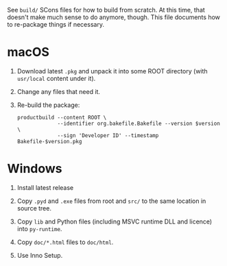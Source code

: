 
See `build/` SCons files for how to build from scratch. At this time, that
doesn't make much sense to do anymore, though. This file documents how to
re-package things if necessary.

 macOS
=======

1. Download latest `.pkg` and unpack it into some ROOT directory (with
   `usr/local` content under it).

2. Change any files that need it.

3. Re-build the package:
    ```
    productbuild --content ROOT \
                 --identifier org.bakefile.Bakefile --version $version \
                 --sign 'Developer ID' --timestamp Bakefile-$version.pkg
    ```

 Windows
=========

1. Install latest release

2. Copy `.pyd` and `.exe` files from root and `src/` to the same location
   in source tree.

3. Copy `lib` and Python files (including MSVC runtime DLL and licence) into
   `py-runtime`.

4. Copy `doc/*.html` files to `doc/html`.

5. Use Inno Setup.
